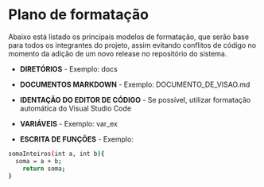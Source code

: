 # Plano de formatação

Abaixo está listado os principais modelos de formatação, que serão base para todos os integrantes do projeto, assim evitando conflitos de código no momento da adição de um novo release no repositório do sistema.

* **DIRETÓRIOS** - Exemplo: docs

* **DOCUMENTOS MARKDOWN** - Exemplo: DOCUMENTO_DE_VISAO.md

* **IDENTAÇÃO DO EDITOR DE CÓDIGO** - Se possível, utilizar formatação automática do Visual Studio Code

* **VARIÁVEIS** - Exemplo: var_ex

* **ESCRITA DE FUNÇÕES** - Exemplo:
```bash
somaInteiros(int a, int b){
  soma = a + b;
	return soma;
}
```
